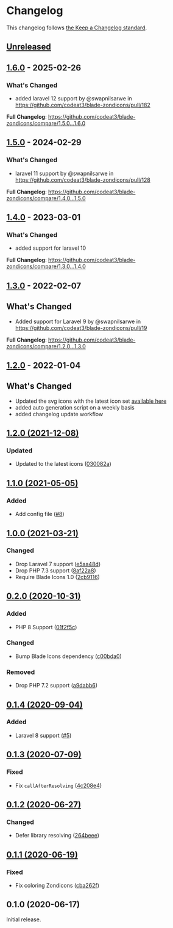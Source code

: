 # Changelog

This changelog follows [the Keep a Changelog standard](https://keepachangelog.com).

## [Unreleased](https://github.com/blade-ui-kit/blade-zondicons/compare/1.6.0...HEAD)

## [1.6.0](https://github.com/blade-ui-kit/blade-zondicons/compare/1.5.0...1.6.0) - 2025-02-26

### What's Changed

* added laravel 12 support by @swapnilsarwe in https://github.com/codeat3/blade-zondicons/pull/182

**Full Changelog**: https://github.com/codeat3/blade-zondicons/compare/1.5.0...1.6.0

## [1.5.0](https://github.com/blade-ui-kit/blade-zondicons/compare/1.4.0...1.5.0) - 2024-02-29

### What's Changed

* laravel 11 support by @swapnilsarwe in https://github.com/codeat3/blade-zondicons/pull/128

**Full Changelog**: https://github.com/codeat3/blade-zondicons/compare/1.4.0...1.5.0

## [1.4.0](https://github.com/blade-ui-kit/blade-zondicons/compare/1.3.0...1.4.0) - 2023-03-01

### What's Changed

- added support for laravel 10

**Full Changelog**: https://github.com/codeat3/blade-zondicons/compare/1.3.0...1.4.0

## [1.3.0](https://github.com/blade-ui-kit/blade-zondicons/compare/1.2.0...1.3.0) - 2022-02-07

## What's Changed

- Added support for Laravel 9 by @swapnilsarwe in https://github.com/codeat3/blade-zondicons/pull/19

**Full Changelog**: https://github.com/codeat3/blade-zondicons/compare/1.2.0...1.3.0

## [1.2.0](https://github.com/blade-ui-kit/blade-zondicons/compare/1.2.0...1.2.0) - 2022-01-04

## What's Changed

- Updated the svg icons with the latest icon set [available here](https://www.zondicons.com/icons.html)
- added auto generation script on a weekly basis
- added changelog update workflow

## [1.2.0 (2021-12-08)](https://github.com/blade-ui-kit/blade-zondicons/compare/1.1.0...1.2.0)

### Updated

- Updated to the latest icons ([030082a](https://github.com/codeat3/blade-zondicons/commit/030082a56636f9bec958730704910a91902745e3))

## [1.1.0 (2021-05-05)](https://github.com/blade-ui-kit/blade-zondicons/compare/1.0.0...1.1.0)

### Added

- Add config file ([#8](https://github.com/blade-ui-kit/blade-zondicons/pull/8))

## [1.0.0 (2021-03-21)](https://github.com/blade-ui-kit/blade-zondicons/compare/0.2.0...1.0.0)

### Changed

- Drop Laravel 7 support ([e5aa48d](https://github.com/blade-ui-kit/blade-zondicons/commit/e5aa48dbf67e62805febb980ad86ea29298d6d6d))
- Drop PHP 7.3 support ([8af22a8](https://github.com/blade-ui-kit/blade-zondicons/commit/8af22a84c2b13c60d1fd227c4c6b8ac8487b3ab9))
- Require Blade Icons 1.0 ([2cb9116](https://github.com/blade-ui-kit/blade-zondicons/commit/2cb9116f25d65863ce033610c4f950c6d9cb40c6))

## [0.2.0 (2020-10-31)](https://github.com/blade-ui-kit/blade-zondicons/compare/0.1.3...0.2.0)

### Added

- PHP 8 Support ([01f2f5c](https://github.com/blade-ui-kit/blade-zondicons/commit/01f2f5c07687dd13c819d4fd8f9335dfdc3f17c5))

### Changed

- Bump Blade Icons dependency ([c00bda0](https://github.com/blade-ui-kit/blade-zondicons/commit/c00bda00a9ec4d9c1235819048d12091c85ca7d3))

### Removed

- Drop PHP 7.2 support ([a9dabb6](https://github.com/blade-ui-kit/blade-zondicons/commit/a9dabb6ab79646d253c348ad4237c94e40fe349b))

## [0.1.4 (2020-09-04)](https://github.com/blade-ui-kit/blade-zondicons/compare/0.1.3...0.1.4)

### Added

- Laravel 8 support ([#5](https://github.com/blade-ui-kit/blade-zondicons/pull/5))

## [0.1.3 (2020-07-09)](https://github.com/blade-ui-kit/blade-zondicons/compare/0.1.2...0.1.3)

### Fixed

- Fix `callAfterResolving` ([4c208e4](https://github.com/blade-ui-kit/blade-zondicons/commit/4c208e4bf36c29b9f8e7e375e5768f7f92727854))

## [0.1.2 (2020-06-27)](https://github.com/blade-ui-kit/blade-zondicons/compare/0.1.1...0.1.2)

### Changed

- Defer library resolving ([264beee](https://github.com/blade-ui-kit/blade-zondicons/commit/015b1e69bdb636419b961fa23769362ada33d3d9))

## [0.1.1 (2020-06-19)](https://github.com/blade-ui-kit/blade-zondicons/compare/0.1.0...0.1.1)

### Fixed

- Fix coloring Zondicons ([cba262f](https://github.com/blade-ui-kit/blade-zondicons/commit/cba262ff460972618cd2b9632cf9063950899746))

## 0.1.0 (2020-06-17)

Initial release.
